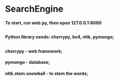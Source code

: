 # SearchEngine

#### To start, run web.py, then open 127.0.0.1:8080
## 
## 
#### Python library needs: cherrypy, bs4, nltk, pymongo;
## 
#### cherrypy - web framework;
#### pymongo - database;
#### nltk.stem.snowball - to stem the words;
